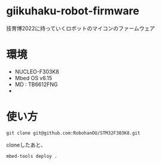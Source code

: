 # giikuhaku-robot-firmware
技育博2022に持っていくロボットのマイコンのファームウェア

# 環境
- NUCLEO-F303K8
- Mbed OS v6.15
- MD : TB6612FNG
- 
# 使い方
```
git clone git@github.com:RobohanOU/STM32F303K8.git
```

cloneしたあと、
```
mbed-tools deploy .
```
